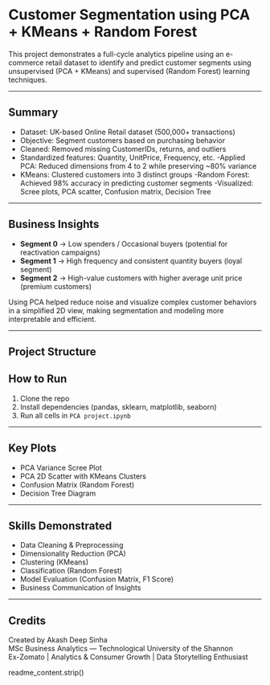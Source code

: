 
# Customer Segmentation using PCA + KMeans + Random Forest

This project demonstrates a full-cycle analytics pipeline using an e-commerce retail dataset to identify and predict customer segments using unsupervised (PCA + KMeans) and supervised (Random Forest) learning techniques.

---

## Summary

- Dataset: UK-based Online Retail dataset (500,000+ transactions)
- Objective: Segment customers based on purchasing behavior
- Cleaned: Removed missing CustomerIDs, returns, and outliers
- Standardized features: Quantity, UnitPrice, Frequency, etc.
-Applied PCA: Reduced dimensions from 4 to 2 while preserving ~80% variance
- KMeans: Clustered customers into 3 distinct groups
-Random Forest: Achieved 98% accuracy in predicting customer segments
-Visualized: Scree plots, PCA scatter, Confusion matrix, Decision Tree

---

## Business Insights

- **Segment 0** → Low spenders / Occasional buyers (potential for reactivation campaigns)
- **Segment 1** → High frequency and consistent quantity buyers (loyal segment)
- **Segment 2** → High-value customers with higher average unit price (premium customers)

Using PCA helped reduce noise and visualize complex customer behaviors in a simplified 2D view, making segmentation and modeling more interpretable and efficient.

---

## Project Structure

##  How to Run

1. Clone the repo
2. Install dependencies (pandas, sklearn, matplotlib, seaborn)
3. Run all cells in `PCA project.ipynb`

---

## Key Plots

- PCA Variance Scree Plot
- PCA 2D Scatter with KMeans Clusters
- Confusion Matrix (Random Forest)
- Decision Tree Diagram

---

## Skills Demonstrated

- Data Cleaning & Preprocessing
- Dimensionality Reduction (PCA)
- Clustering (KMeans)
- Classification (Random Forest)
- Model Evaluation (Confusion Matrix, F1 Score)
- Business Communication of Insights

---

## Credits

Created by Akash Deep Sinha  
MSc Business Analytics — Technological University of the Shannon  
Ex-Zomato | Analytics & Consumer Growth | Data Storytelling Enthusiast  

readme_content.strip()
